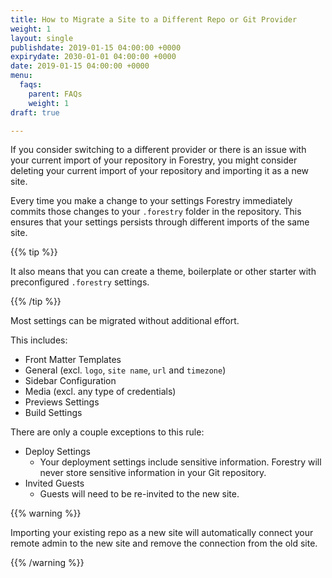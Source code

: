 ```yaml
---
title: How to Migrate a Site to a Different Repo or Git Provider
weight: 1
layout: single
publishdate: 2019-01-15 04:00:00 +0000
expirydate: 2030-01-01 04:00:00 +0000
date: 2019-01-15 04:00:00 +0000
menu:
  faqs:
    parent: FAQs
    weight: 1
draft: true

---
```

If you consider switching to a different provider or there is an issue with your current import of your repository in Forestry, you might consider deleting your current import of your repository and importing it as a new site.

Every time you make a change to your settings Forestry immediately commits those changes to your `.forestry` folder in the repository. This ensures that your settings persists through different imports of the same site.

{{% tip %}}

It also means that you can create a theme, boilerplate or other starter with preconfigured `.forestry` settings.

{{% /tip %}}

Most settings can be migrated without additional effort.

This includes:

* Front Matter Templates
* General (excl. `logo`, `site name`, `url` and `timezone`)
* Sidebar Configuration
* Media (excl. any type of credentials)
* Previews Settings
* Build Settings

There are only a couple exceptions to this rule:

* Deploy Settings
  * Your deployment settings include sensitive information. Forestry will never store sensitive information in your Git repository.
* Invited Guests
  * Guests will need to be re-invited to the new site.

{{% warning %}}

Importing your existing repo as a new site will automatically connect your remote admin to the new site and remove the connection from the old site.

{{% /warning %}}